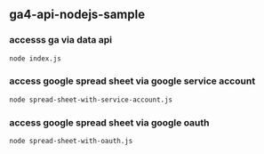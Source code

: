 ## ga4-api-nodejs-sample

### accesss ga via data api

```bash
node index.js
```

### access google spread sheet via google service account

```bash
node spread-sheet-with-service-account.js
```

### access google spread sheet via google oauth

```bash
node spread-sheet-with-oauth.js
```
